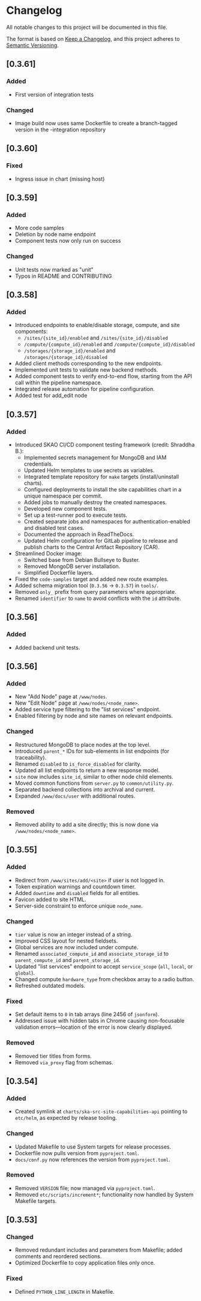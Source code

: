 # Changelog

All notable changes to this project will be documented in this file.

The format is based on [Keep a Changelog](https://keepachangelog.com/en/1.1.0/),
and this project adheres to [Semantic Versioning](https://semver.org/spec/v2.0.0.html).

## [0.3.61]

### Added

- First version of integration tests

### Changed

- Image build now uses same Dockerfile to create a branch-tagged version in the -integration repository

## [0.3.60]

### Fixed

- Ingress issue in chart (missing host)

## [0.3.59]

### Added

- More code samples
- Deletion by node name endpoint
- Component tests now only run on success

### Changed

- Unit tests now marked as "unit"
- Typos in README and CONTRIBUTING

## [0.3.58]

### Added

- Introduced endpoints to enable/disable storage, compute, and site components:
  - `/sites/{site_id}/enabled` and `/sites/{site_id}/disabled`
  - `/compute/{compute_id}/enabled` and `/compute/{compute_id}/disabled`
  - `/storages/{storage_id}/enabled` and `/storages/{storage_id}/disabled`
- Added client methods corresponding to the new endpoints.
- Implemented unit tests to validate new backend methods.
- Added component tests to verify end-to-end flow, starting from the API call within the pipeline namespace.
- Integrated release automation for pipeline configuration.
- Added test for add_edit node

## [0.3.57]

### Added

- Introduced SKAO CI/CD component testing framework (credit: Shraddha B.):
  - Implemented secrets management for MongoDB and IAM credentials.
  - Updated Helm templates to use secrets as variables.
  - Integrated template repository for `make` targets (install/uninstall charts).
  - Configured deployments to install the site capabilities chart in a unique namespace per commit.
  - Added jobs to manually destroy the created namespaces.
  - Developed new component tests.
  - Set up a test-runner pod to execute tests.
  - Created separate jobs and namespaces for authentication-enabled and disabled test cases.
  - Documented the approach in ReadTheDocs.
  - Updated Helm configuration for GitLab pipeline to release and publish charts to the Central Artifact Repository (CAR).
- Streamlined Docker image:
  - Switched base from Debian Bullseye to Buster.
  - Removed MongoDB server installation.
  - Simplified Dockerfile layers.
- Fixed the `code-samples` target and added new route examples.
- Added schema migration tool (`0.3.56` → `0.3.57`) in `tools/`.
- Removed `only_` prefix from query parameters where appropriate.
- Renamed `identifier` to `name` to avoid conflicts with the `id` attribute.

## [0.3.56]

### Added

- Added backend unit tests.

## [0.3.56]

### Added

- New "Add Node" page at `/www/nodes`.
- New "Edit Node" page at `/www/nodes/<node_name>`.
- Added service type filtering to the "list services" endpoint.
- Enabled filtering by node and site names on relevant endpoints.

### Changed

- Restructured MongoDB to place nodes at the top level.
- Introduced `parent_*` IDs for sub-elements in list endpoints (for traceability).
- Renamed `disabled` to `is_force_disabled` for clarity.
- Updated all list endpoints to return a new response model.
- `site` now includes `site_id`, similar to other node child elements.
- Moved common functions from `server.py` to `common/utility.py`.
- Separated backend collections into archival and current.
- Expanded `/www/docs/user` with additional routes.

### Removed

- Removed ability to add a site directly; this is now done via `/www/nodes/<node_name>`.

## [0.3.55]

### Added

- Redirect from `/www/sites/add/<site>` if user is not logged in.
- Token expiration warnings and countdown timer.
- Added `downtime` and `disabled` fields for all entities.
- Favicon added to site HTML.
- Server-side constraint to enforce unique `node_name`.

### Changed

- `tier` value is now an integer instead of a string.
- Improved CSS layout for nested fieldsets.
- Global services are now included under compute.
- Renamed `associated_compute_id` and `associate_storage_id` to `parent_compute_id` and `parent_storage_id`.
- Updated "list services" endpoint to accept `service_scope` (`all`, `local`, or `global`).
- Changed compute `hardware_type` from checkbox array to a radio button.
- Refreshed outdated models.

### Fixed

- Set default items to `0` in tab arrays (line 2456 of `jsonform`).
- Addressed issue with hidden tabs in Chrome causing non-focusable validation errors—location of the error is now clearly displayed.

### Removed

- Removed tier titles from forms.
- Removed `via_proxy` flag from schemas.

## [0.3.54]

### Added

- Created symlink at `charts/ska-src-site-capabilities-api` pointing to `etc/helm`, as expected by release tooling.

### Changed

- Updated Makefile to use System targets for release processes.
- Dockerfile now pulls version from `pyproject.toml`.
- `docs/conf.py` now references the version from `pyproject.toml`.

### Removed

- Removed `VERSION` file; now managed via `pyproject.toml`.
- Removed `etc/scripts/increment*`; functionality now handled by System Makefile targets.

## [0.3.53]

### Changed

- Removed redundant includes and parameters from Makefile; added comments and reordered sections.
- Optimized Dockerfile to copy application files only once.

### Fixed

- Defined `PYTHON_LINE_LENGTH` in Makefile.




